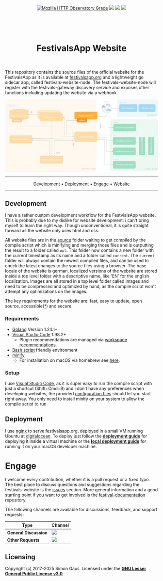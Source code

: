 <p align="center">
    <a href="https://img.shields.io/mozilla-observatory/grade/festivalsapp.org?publish" title="Latest Results"><img src="https://img.shields.io/mozilla-observatory/grade/festivalsapp.org?publish" alt="Mozilla HTTP Observatory Grade"></a>
    <a href="https://github.com/Festivals-App/festivals-website/commits/" title="Last Commit"><img src="https://img.shields.io/github/last-commit/Festivals-App/festivals-website?style=flat"></a>
   <a href="https://github.com/festivals-app/festivals-website/issues" title="Open Issues"><img src="https://img.shields.io/github/issues/festivals-app/festivals-website?style=flat"></a>
   <a href="./LICENSE" title="License"><img src="https://img.shields.io/github/license/festivals-app/festivals-website.svg"></a>
</p>

<h1 align="center">
    <br/><br/>
    FestivalsApp Website
    <br/><br/>
</h1

This repository contains the source files of the official website for the FestivalsApp as it is available at [festivalsapp.org](https://festivalsapp.org/)
and a lightweight go sidecar app, called festivals-website-node. The festivals-website-node will register with the festivals-gateway discovery service and exposes other
functions including updating the website via a webhook.

![Figure 1: Architecture Overview Highlighted](https://github.com/Festivals-App/festivals-documentation/blob/main/images/architecture/export/architecture_overview_website.svg "Figure 1: Architecture Overview Highlighted")

<hr/>
<p align="center">
  <a href="#development">Development</a> •
  <a href="#deployment">Deployment</a> •
  <a href="#engage">Engage</a> •
  <a href="https://festivalsapp.org">Website</a>
</p>
<hr/>

## Development

I have a rather custom development workflow for the FestvialsApp website. This is probably due to my dislike for website development: i can't bring myself to learn the right way.
Though unconventional, it is quite straight forward as the website only uses html and css.

All website files are in the [source](./source) folder waiting to get compiled by the compile script which is minifying and merging those files
and is outputting the result to a folder called `out`. This folder now contains a new folder with the current timestamp as its name and a folder called `current`.
The `current` folder will always contain the newest compiled files, and can be used to check the latest changes to the source files using a browser.
The base locale of the website is german, localized versions of the website are stored inside a top level folder with a descriptive name,
like 'EN' for the english localization. Images are all stored in a top level folder called images and need to be compressed and optimized by hand,
as the compile script won't attempt any optimizations on the images.

The key requirements for the website are: fast, easy to update, open source, accessible([*](https://github.com/Festivals-App/festivals-website/issues/1)) and secure.

### Requirements

- [Golang](https://go.dev/) Version 1.24.1+
- [Visual Studio Code](https://code.visualstudio.com/download) 1.98.2+
  - Plugin recommendations are managed via [workspace recommendations](https://code.visualstudio.com/docs/editor/extension-marketplace#_recommended-extensions).
- [Bash script](https://en.wikipedia.org/wiki/Bash_(Unix_shell)) friendly environment
- [minify](https://github.com/tdewolff/minify)
  - For installation on macOS via homebrew see [here](https://github.com/tdewolff/minify/issues/253).

### Setup

I use [Visual Studio Code](https://code.visualstudio.com/), as it is super easy to run the compile script with just a shortcut (Shift+Cmd+B) and i don't have any preferences when developing websites, the provided [configuration files](./.vscode) should let you start right away.
You only need to install minify on your system to allow the compile script to run.

## Deployment

I use [nginx](https://www.nginx.com/) to serve festivalsapp.org, deployed in a small VM running Ubuntu at [digitalocean](https://www.digitalocean.com/). To deploy just follow the [**deployment guide**](./operation/DEPLOYMENT.md) for deploying it inside a virtual machine or the [**local deployment guide**](./operation/local/README.md) for running it on your macOS developer machine.

# Engage

I welcome every contribution, whether it is a pull request or a fixed typo. The best place to discuss questions and suggestions regarding the festivals-website is the [issues](https://github.com/festivals-app/festivals-website/issues/) section. More general
information and a good starting point if you want to get involved is the [festival-documentation](https://github.com/Festivals-App/festivals-documentation) repository.

The following channels are available for discussions, feedback, and support requests:

| Type                     | Channel                                                |
| ------------------------ | ------------------------------------------------------ |
| **General Discussion**   | <a href="https://github.com/festivals-app/festivals-documentation/issues/new/choose" title="General Discussion"><img src="https://img.shields.io/github/issues/festivals-app/festivals-documentation/question.svg?style=flat-square"></a> </a>   |
| **Other Requests**    | <a href="mailto:simon@festivalsapp.org" title="Email me"><img src="https://img.shields.io/badge/email-Simon-green?logo=mail.ru&style=flat-square&logoColor=white"></a>   |

## Licensing

Copyright (c) 2017-2025 Simon Gaus. Licensed under the [**GNU Lesser General Public License v3.0**](./LICENSE)